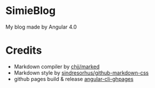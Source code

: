 # **SimieBlog**

My blog made by Angular 4.0

# Credits

- Markdown compiler by [chjj/marked](https://github.com/chjj/marked)
- Markdown style by [sindresorhus/github-markdown-css](https://github.com/sindresorhus/github-markdown-css)
- github pages build & release [angular-cli-ghpages](https://github.com/angular-schule/angular-cli-ghpages)
